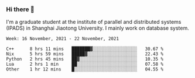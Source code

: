 ### Hi there 👋

I'm a graduate student at the institute of parallel and distributed systems (IPADS) in Shanghai Jiaotong University. I mainly work on database system.

<!--START_SECTION:waka-->
```text
Week: 16 November, 2021 - 22 November, 2021

C++      8 hrs 11 mins   ███████▓░░░░░░░░░░░░░░░░░   30.67 % 
Nix      5 hrs 59 mins   █████▓░░░░░░░░░░░░░░░░░░░   22.43 % 
Python   2 hrs 45 mins   ██▓░░░░░░░░░░░░░░░░░░░░░░   10.35 % 
Lua      2 hrs 1 min     ██░░░░░░░░░░░░░░░░░░░░░░░   07.58 % 
Other    1 hr 12 mins    █░░░░░░░░░░░░░░░░░░░░░░░░   04.55 % 
```
<!--END_SECTION:waka-->

<!--
**yqmmm/yqmmm** is a ✨ _special_ ✨ repository because its `README.md` (this file) appears on your GitHub profile.

Here are some ideas to get you started:

- 🔭 I’m currently working on ...
- 🌱 I’m currently learning ...
- 👯 I’m looking to collaborate on ...
- 🤔 I’m looking for help with ...
- 💬 Ask me about ...
- 📫 How to reach me: ...
- 😄 Pronouns: ...
- ⚡ Fun fact: ...
-->
